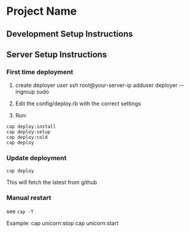 # Project Name

## Development Setup Instructions

## Server Setup Instructions

### First time deployment

1) create deployer user
ssh root@your-server-ip
adduser deployer --ingroup sudo

2) Edit the config/deploy.rb with the correct settings

3) Run:
```
cap deploy:install
cap deploy:setup
cap deploy:cold
cap deploy
```

### Update deployment
```
cap deploy
```
This will fetch the latest from github

### Manual restart
see `cap -T`

Example:
cap unicorn:stop
cap unicorn:start 
